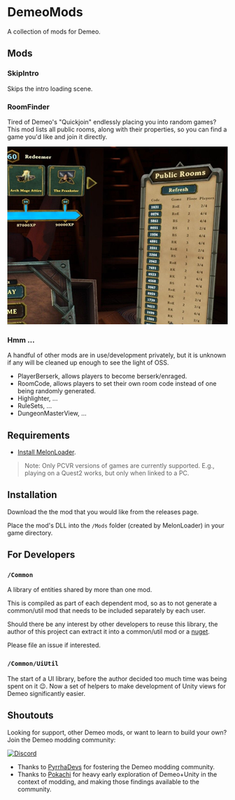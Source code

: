 # DemeoMods

A collection of mods for Demeo.

## Mods

### SkipIntro

Skips the intro loading scene.

### RoomFinder

Tired of Demeo's "Quickjoin" endlessly placing you into random games? This mod lists all public rooms, along with their
properties, so you can find a game you'd like and join it directly.

![RoomFinder Screenshot](docs/roomfinder_screenshot.jpg)

### Hmm ...

A handful of other mods are in use/development privately, but it is unknown if any will be cleaned up enough to see the
light of OSS.

- PlayerBerserk, allows players to become berserk/enraged.
- RoomCode, allows players to set their own room code instead of one being randomly generated.
- Highlighter, ...
- RuleSets, ...
- DungeonMasterView, ...

## Requirements

- [Install MelonLoader](https://github.com/LavaGang/MelonLoader#how-to-use-the-installer).

> Note: Only PCVR versions of games are currently supported.
> E.g., playing on a Quest2 works, but only when linked to a PC.

## Installation

Download the the mod that you would like from the releases page.

Place the mod's DLL into the `/Mods` folder (created by MelonLoader) in your game directory.

## For Developers

### `/Common`

A library of entities shared by more than one mod.

This is compiled as part of each dependent mod, so as to not generate a common/util mod that needs to be included
separately by each user.

Should there be any interest by other developers to reuse this library, the author of this project can extract it into a
common/util mod or a [nuget](https://www.nuget.org/).

Please file an issue if interested.

### `/Common/UiUtil`

The start of a UI library, before the author decided too much time was being spent on it :wink:. Now a set of helpers to
make development of Unity views for Demeo significantly easier.

## Shoutouts

Looking for support, other Demeo mods, or want to learn to build your own? Join the Demeo modding community:

[![Discord](https://img.shields.io/discord/841011788195823626?logo=discord&logoColor=fff&style=for-the-badge)](https://discord.gg/4BNSwmr784)

- Thanks to [PyrrhaDevs](https://github.com/PyrrhaDevs) for fostering the Demeo modding community.
- Thanks to [Pokachi](https://github.com/Pokachi) for heavy early exploration of Demeo+Unity in the context of modding,
  and making those findings available to the community.
